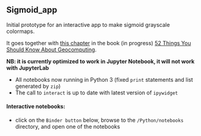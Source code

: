 ## Sigmoid_app

Initial prototype for an interactive app to make sigmoid grayscale colormaps.

It goes together with [this chapter](https://github.com/softwareunderground/52things/blob/master/chapters/Niccoli_1.md) in the book (in progress) [52 Things You Should Know About Geocomputing](https://github.com/softwareunderground/52things).

__NB: it is currently optimized to work in Jupyter Notebook, it will not work with JupyterLab__

- All notebooks now running in Python 3 (fixed `print` statements and list generated by `zip`)
- The call to `interact` is up to date with latest version of `ipywidget`


#### Interactive notebooks:
* click on the `Binder button` below, browse to the `/Python/notebooks` directory, and open one of the notebooks